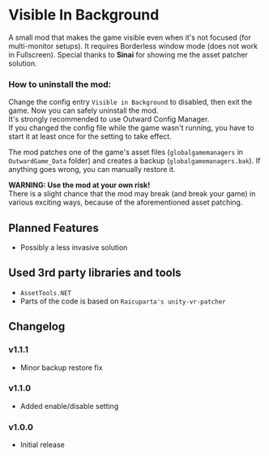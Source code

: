 # Visible In Background

A small mod that makes the game visible even when it's not focused (for multi-monitor setups). It requires Borderless window mode (does not work in Fullscreen).
Special thanks to **Sinai** for showing me the asset patcher solution.

### How to uninstall the mod:
Change the config entry `Visible in Background` to disabled, then exit the game. Now you can safely uninstall the mod.  
It's strongly recommended to use Outward Config Manager.  
If you changed the config file while the game wasn't running, you have to start it at least once for the setting to take effect.

The mod patches one of the game's asset files (`globalgamemanagers` in `OutwardGame_Data` folder) 
and creates a backup (`globalgamemanagers.bak`). If anything goes wrong, you can manually restore it.

**WARNING: Use the mod at your own risk!**  
There is a slight chance that the mod may break (and break your game) in various exciting ways, 
because of the aforementioned asset patching.

## Planned Features
- Possibly a less invasive solution

## Used 3rd party libraries and tools
- `AssetTools.NET`
- Parts of the code is based on `Raicuparta's unity-vr-patcher`


## Changelog
### v1.1.1
- Minor backup restore fix

### v1.1.0
- Added enable/disable setting

### v1.0.0
- Initial release